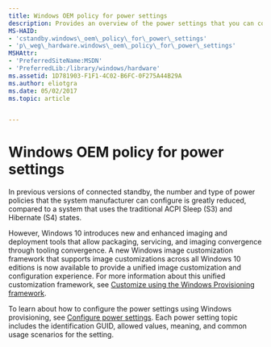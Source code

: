```yaml
---
title: Windows OEM policy for power settings
description: Provides an overview of the power settings that you can configure in Windows 10.
MS-HAID:
- 'cstandby.windows\_oem\_policy\_for\_power\_settings'
- 'p\_weg\_hardware.windows\_oem\_policy\_for\_power\_settings'
MSHAttr:
- 'PreferredSiteName:MSDN'
- 'PreferredLib:/library/windows/hardware'
ms.assetid: 1D781903-F1F1-4C02-B6FC-0F275A44B29A
ms.author: eliotgra
ms.date: 05/02/2017
ms.topic: article


---
```


# Windows OEM policy for power settings


In previous versions of connected standby, the number and type of power policies that the system manufacturer can configure is greatly reduced, compared to a system that uses the traditional ACPI Sleep (S3) and Hibernate (S4) states.

However, Windows 10 introduces new and enhanced imaging and deployment tools that allow packaging, servicing, and imaging convergence through tooling convergence. A new Windows image customization framework that supports image customizations across all Windows 10 editions is now available to provide a unified image customization and configuration experience. For more information about this unified customization framework, see [Customize using the Windows Provisioning framework](https://msdn.microsoft.com/library/windows/hardware/dn898375.aspx).

To learn about how to configure the power settings using Windows provisioning, see [Configure power settings](https://msdn.microsoft.com/library/windows/hardware/mt608264). Each power setting topic includes the identification GUID, allowed values, meaning, and common usage scenarios for the setting.

 

 






